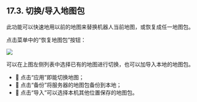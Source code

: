 ﻿## 17.3.	切换/导入地图包
此功能可以快速地用以前的地图来替换机器人当前地图，或恢复成任一地图包。

点击菜单中的“恢复地图包”按钮：

<img src="https://imgconvert.csdnimg.cn/aHR0cHM6Ly9oYmltZy5odWFiYW5pbWcuY29tLzE1OGVjZmYxM2RlZDM1ZTNiZjM2ZjM4YmZkM2EzMWVkNDU3NThjNDY3MjMzLUYzSGFtaF9mdzY1OA?x-oss-process=image/format,png" align=center />

可以在上图左侧列表中选择已有的地图进行切换，也可以加导入本地的地图包。
* 	点击“应用”即能切换地图；
* 	点击“备份”将服务器的地图包备份到本地；
* 	点击“导入”可以选择本机其他位置保存的地图包。
